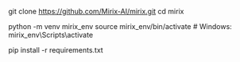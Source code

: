 git clone https://github.com/Mirix-AI/mirix.git
cd mirix

python -m venv mirix_env
source mirix_env/bin/activate  # Windows: mirix_env\Scripts\activate

pip install -r requirements.txt
